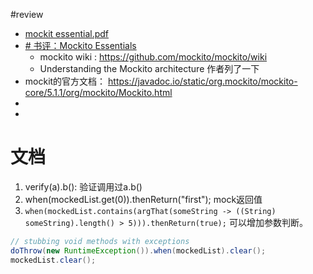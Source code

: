 #review 
- [mockit essential.pdf](files/mockito%20essentials.pdf)
- [# 书评：Mockito Essentials](https://blog.csdn.net/dnc8371/article/details/106703871) 
	- mockito wiki : https://github.com/mockito/mockito/wiki
	- Understanding the Mockito architecture 作者列了一下
- mockit的官方文档： https://javadoc.io/static/org.mockito/mockito-core/5.1.1/org/mockito/Mockito.html
- 
- 
# 文档
1. verify(a).b(): 验证调用过a.b()
2. when(mockedList.get(0)).thenReturn("first");   mock返回值
3. `when(mockedList.contains(argThat(someString -> ((String) someString).length() > 5))).thenReturn(true);` 可以增加参数判断。
```java
// stubbing void methods with exceptions  
doThrow(new RuntimeException()).when(mockedList).clear();  
mockedList.clear();


```